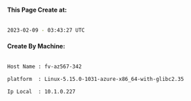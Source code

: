 
   
#### This Page Create at:

```bash

2023-02-09 - 03:43:27 UTC

```

#### Create By Machine:

```bash

Host Name : fv-az567-342

platform  : Linux-5.15.0-1031-azure-x86_64-with-glibc2.35

Ip Local  : 10.1.0.227

```

